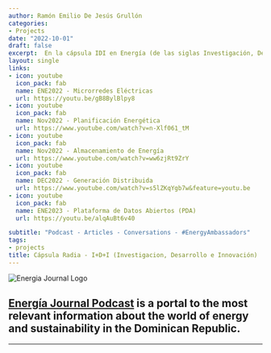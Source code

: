 ```yaml
---
author: Ramón Emilio De Jesús Grullón
categories:
- Projects
date: "2022-10-01"
draft: false
excerpt:  En la cápsula IDI en Energía (de las siglas Investigación, Desarrollo e Innovación) el equipo de Energía Journal traerá para los oyentes de Energía, Combustibles y Mas | @energiacombustiblesymas en ZOL 106.5 FM, las informaciones más relevantes de la transición energética global.
layout: single
links:
- icon: youtube
  icon_pack: fab
  name: ENE2022 - Microrredes Eléctricas
  url: https://youtu.be/gB8BylBlpy8
- icon: youtube
  icon_pack: fab
  name: Nov2022 - Planificación Energética
  url: https://www.youtube.com/watch?v=n-Xlf061_tM
- icon: youtube
  icon_pack: fab
  name: Nov2022 - Almacenamiento de Energía
  url: https://www.youtube.com/watch?v=ww6zjRt9ZrY
- icon: youtube
  icon_pack: fab
  name: DEC2022 - Generación Distribuida
  url: https://www.youtube.com/watch?v=s5lZKqYgb7w&feature=youtu.be
- icon: youtube
  icon_pack: fab
  name: ENE2023 - Plataforma de Datos Abiertos (PDA)
  url: https://youtu.be/alqAuBt6v40

subtitle: "Podcast - Articles - Conversations - #EnergyAmbassadors"
tags:
- projects
title: Cápsula Radia - I+D+I (Investigacion, Desarrollo e Innovación)
---
```


![Energia Journal Logo](EJlogo.png)

## [Energía Journal Podcast](https://anchor.fm/energiajournal) is a portal to the most relevant information about the world of energy and sustainability in the Dominican Republic. 

---


